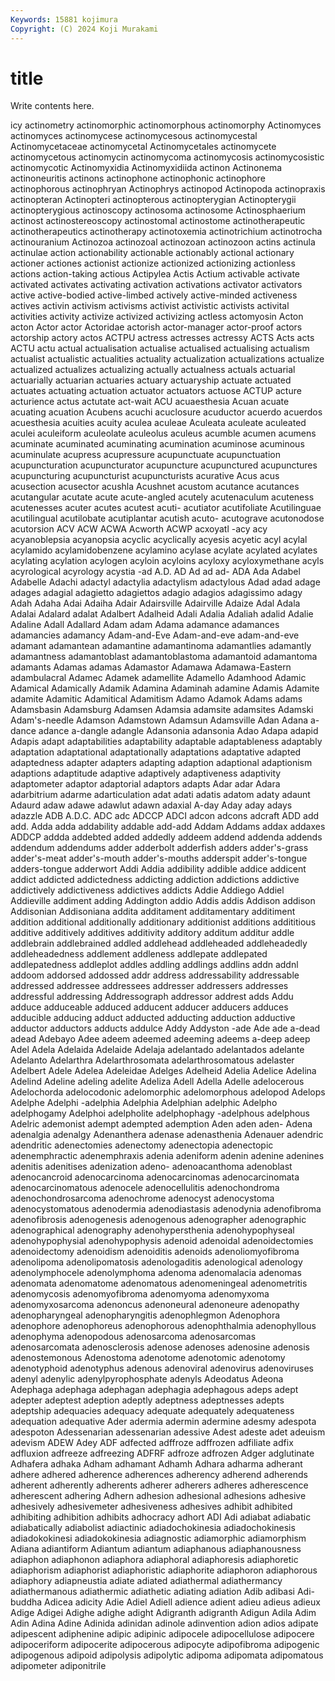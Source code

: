 ```yaml
---
Keywords: 15881 kojimura
Copyright: (C) 2024 Koji Murakami
---
```


# title

Write contents here.



icy actinometry actinomorphic actinomorphous actinomorphy Actinomyces actinomyces actinomycese actinomycesous
actinomycestal Actinomycetaceae actinomycetal Actinomycetales actinomycete actinomycetous actinomycin actinomycoma actinomycosis actinomycosistic
actinomycotic Actinomyxidia Actinomyxidiida actinon Actinonema actinoneuritis actinons actinophone actinophonic actinophore
actinophorous actinophryan Actinophrys actinopod Actinopoda actinopraxis actinopteran Actinopteri actinopterous actinopterygian
Actinopterygii actinopterygious actinoscopy actinosoma actinosome Actinosphaerium actinost actinostereoscopy actinostomal actinostome
actinotherapeutic actinotherapeutics actinotherapy actinotoxemia actinotrichium actinotrocha actinouranium Actinozoa actinozoal actinozoan
actinozoon actins actinula actinulae action actionability actionable actionably actional actionary
actioner actiones actionist actionize actionized actionizing actionless actions action-taking actious
Actipylea Actis Actium activable activate activated activates activating activation activations
activator activators active active-bodied active-limbed actively active-minded activeness actives activin
activism activisms activist activistic activists activital activities activity activize activized
activizing actless actomyosin Acton acton Actor actor Actoridae actorish actor-manager
actor-proof actors actorship actory actos ACTPU actress actresses actressy ACTS
Acts acts ACTU actu actual actualisation actualise actualised actualising actualism
actualist actualistic actualities actuality actualization actualizations actualize actualized actualizes actualizing
actually actualness actuals actuarial actuarially actuarian actuaries actuary actuaryship actuate
actuated actuates actuating actuation actuator actuators actuose ACTUP acture acturience
actus actutate act-wait ACU acuaesthesia Acuan acuate acuating acuation Acubens
acuchi acuclosure acuductor acuerdo acuerdos acuesthesia acuities acuity aculea aculeae
Aculeata aculeate aculeated aculei aculeiform aculeolate aculeolus aculeus acumble acumen
acumens acuminate acuminated acuminating acumination acuminose acuminous acuminulate acupress acupressure
acupunctuate acupunctuation acupuncturation acupuncturator acupuncture acupunctured acupunctures acupuncturing acupuncturist acupuncturists
acurative Acus acus acusection acusector acushla Acushnet acustom acutance acutances
acutangular acutate acute acute-angled acutely acutenaculum acuteness acutenesses acuter acutes
acutest acuti- acutiator acutifoliate Acutilinguae acutilingual acutilobate acutiplantar acutish acuto-
acutograve acutonodose acutorsion ACV ACW ACWA Acworth ACWP acxoyatl -acy
acy acyanoblepsia acyanopsia acyclic acyclically acyesis acyetic acyl acylal acylamido
acylamidobenzene acylamino acylase acylate acylated acylates acylating acylation acylogen acyloin
acyloins acyloxy acyloxymethane acyls acyrological acyrology acystia -ad A.D. AD
Ad ad ad- ADA Ada Adabel Adabelle Adachi adactyl adactylia
adactylism adactylous Adad adad adage adages adagial adagietto adagiettos adagio
adagios adagissimo adagy Adah Adaha Adai Adaiha Adair Adairsville Adairville
Adaize Adal Adala Adalai Adalard adalat Adalbert Adalheid Adali Adalia
Adaliah adalid Adalie Adaline Adall Adallard Adam adam Adama adamance
adamances adamancies adamancy Adam-and-Eve Adam-and-eve adam-and-eve adamant adamantean adamantine adamantinoma
adamantlies adamantly adamantness adamantoblast adamantoblastoma adamantoid adamantoma adamants Adamas adamas
Adamastor Adamawa Adamawa-Eastern adambulacral Adamec Adamek adamellite Adamello Adamhood Adamic
Adamical Adamically Adamik Adamina Adaminah adamine Adamis Adamite adamite Adamitic
Adamitical Adamitism Adamo Adamok Adams adams Adamsbasin Adamsburg Adamsen Adamsia
adamsite adamsites Adamski Adam's-needle Adamson Adamstown Adamsun Adamsville Adan Adana
a-dance adance a-dangle adangle Adansonia adansonia Adao Adapa adapid Adapis
adapt adaptabilities adaptability adaptable adaptableness adaptably adaptation adaptational adaptationally adaptations
adaptative adapted adaptedness adapter adapters adapting adaption adaptional adaptionism adaptions
adaptitude adaptive adaptively adaptiveness adaptivity adaptometer adaptor adaptorial adaptors adapts
Adar adar Adara adarbitrium adarme adarticulation adat adati adatis adatom
adaty adaunt Adaurd adaw adawe adawlut adawn adaxial A-day Aday
aday adays adazzle ADB A.D.C. ADC adc ADCCP ADCI adcon
adcons adcraft ADD add add. Adda adda addability addable add-add
Addam Addams addax addaxes ADDCP addda addebted added addedly addeem
addend addenda addends addendum addendums adder adderbolt adderfish adders adder's-grass
adder's-meat adder's-mouth adder's-mouths adderspit adder's-tongue adders-tongue adderwort Addi Addia addibility
addible addice addicent addict addicted addictedness addicting addiction addictions addictive
addictively addictiveness addictives addicts Addie Addiego Addiel Addieville addiment adding
Addington addio Addis addis Addison addison Addisonian Addisoniana addita additament
additamentary additiment addition additional additionally additionary additionist additions addititious additive
additively additives additivity additory additum additur addle addlebrain addlebrained addled
addlehead addleheaded addleheadedly addleheadedness addlement addleness addlepate addlepated addlepatedness addleplot
addles addling addlings addlins addn addnl addoom addorsed addossed addr
address addressability addressable addressed addressee addressees addresser addressers addresses addressful
addressing Addressograph addressor addrest adds Addu adduce adduceable adduced adducent
adducer adducers adduces adducible adducing adduct adducted adducting adduction adductive
adductor adductors adducts addulce Addy Addyston -ade Ade ade a-dead
adead Adebayo Adee adeem adeemed adeeming adeems a-deep adeep Adel
Adela Adelaida Adelaide Adelaja adelantado adelantados adelante Adelanto Adelarthra Adelarthrosomata
adelarthrosomatous adelaster Adelbert Adele Adelea Adeleidae Adelges Adelheid Adelia Adelice
Adelina Adelind Adeline adeling adelite Adeliza Adell Adella Adelle adelocerous
Adelochorda adelocodonic adelomorphic adelomorphous adelopod Adelops Adelphe Adelphi -adelphia Adelphia
Adelphian adelphic Adelpho adelphogamy Adelphoi adelpholite adelphophagy -adelphous adelphous Adelric
ademonist adempt adempted ademption Aden aden aden- Adena adenalgia adenalgy
Adenanthera adenase adenasthenia Adenauer adendric adendritic adenectomies adenectomy adenectopia adenectopic
adenemphractic adenemphraxis adenia adeniform adenin adenine adenines adenitis adenitises adenization
adeno- adenoacanthoma adenoblast adenocancroid adenocarcinoma adenocarcinomas adenocarcinomata adenocarcinomatous adenocele adenocellulitis
adenochondroma adenochondrosarcoma adenochrome adenocyst adenocystoma adenocystomatous adenodermia adenodiastasis adenodynia adenofibroma
adenofibrosis adenogenesis adenogenous adenographer adenographic adenographical adenography adenohypersthenia adenohypophyseal adenohypophysial
adenohypophysis adenoid adenoidal adenoidectomies adenoidectomy adenoidism adenoiditis adenoids adenoliomyofibroma adenolipoma
adenolipomatosis adenologaditis adenological adenology adenolymphocele adenolymphoma adenoma adenomalacia adenomas adenomata
adenomatome adenomatous adenomeningeal adenometritis adenomycosis adenomyofibroma adenomyoma adenomyxoma adenomyxosarcoma adenoncus
adenoneural adenoneure adenopathy adenopharyngeal adenopharyngitis adenophlegmon Adenophora adenophore adenophoreus adenophorous
adenophthalmia adenophyllous adenophyma adenopodous adenosarcoma adenosarcomas adenosarcomata adenosclerosis adenose adenoses
adenosine adenosis adenostemonous Adenostoma adenotome adenotomic adenotomy adenotyphoid adenotyphus adenous
adenoviral adenovirus adenoviruses adenyl adenylic adenylpyrophosphate adenyls Adeodatus Adeona Adephaga
adephaga adephagan adephagia adephagous adeps adept adepter adeptest adeption adeptly
adeptness adeptnesses adepts adeptship adequacies adequacy adequate adequately adequateness adequation
adequative Ader adermia adermin adermine adesmy adespota adespoton Adessenarian adessenarian
adessive Adest adeste adet adeuism adevism ADEW Adey ADF adfected
adffroze adffrozen adfiliate adfix adfluxion adfreeze adfreezing ADFRF adfroze adfrozen
Adger adglutinate Adhafera adhaka Adham adhamant Adhamh Adhara adharma adherant
adhere adhered adherence adherences adherency adherend adherends adherent adherently adherents
adherer adherers adheres adherescence adherescent adhering Adhern adhesion adhesional adhesions
adhesive adhesively adhesivemeter adhesiveness adhesives adhibit adhibited adhibiting adhibition adhibits
adhocracy adhort ADI Adi adiabat adiabatic adiabatically adiabolist adiactinic adiadochokinesia
adiadochokinesis adiadokokinesi adiadokokinesia adiagnostic adiamorphic adiamorphism Adiana adiantiform Adiantum adiantum
adiaphanous adiaphanousness adiaphon adiaphonon adiaphora adiaphoral adiaphoresis adiaphoretic adiaphorism adiaphorist
adiaphoristic adiaphorite adiaphoron adiaphorous adiaphory adiapneustia adiate adiated adiathermal adiathermancy
adiathermanous adiathermic adiathetic adiating adiation Adib adibasi Adi-buddha Adicea adicity
Adie Adiel Adiell adience adient adieu adieus adieux Adige Adigei
Adighe adighe adight Adigranth adigranth Adigun Adila Adim Adin Adina
Adine Adinida adinidan adinole adinvention adion adios adipate adipescent adiphenine
adipic adipinic adipocele adipocellulose adipocere adipoceriform adipocerite adipocerous adipocyte adipofibroma
adipogenic adipogenous adipoid adipolysis adipolytic adipoma adipomata adipomatous adipometer adiponitrile
